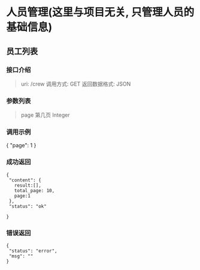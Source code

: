 # 人员管理(这里与项目无关, 只管理人员的基础信息)


## 员工列表

### 接口介绍
>uri: /crew
>调用方式: GET
>返回数据格式: JSON

### 参数列表
>page 第几页 Integer

### 调用示例
{
  "page": 1
}

### 成功返回
```
{
 "content": {
   result:[],
   total_page: 10,
   page:1
 },
 "status": "ok"
 
}
```


### 错误返回
```
{
 "status": "error",
 "msg": ""
}
```


